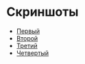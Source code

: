 <h1>Скриншоты</h1>
<ul>
    <li> <a href="https://prnt.sc/yT-htNL5Glfr">Первый </a></li>
    <li> <a href="https://prnt.sc/nV_nG8TKkkWW">Второй </a></li>
    <li> <a href="https://prnt.sc/Y7u3y-AISPPm">Третий </a></li>
    <li> <a href="https://prnt.sc/uLvetJVduHil">Четвертый</a></li>
</ul>
